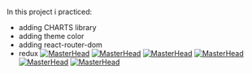 In this project i practiced:
- adding CHARTS library
- adding theme color
- adding react-router-dom
- redux
[![MasterHead](https://sun9-17.vkuserphoto.ru/impg/RznlCYknUy7RD95TCQIAcejBo-_18wGbxxLG3Q/d7F5V55pqLA.jpg?size=1884x896&quality=95&sign=18608e823b63e9f57efbb06b224531c1&type=album)](https://rishavchanda.io)
[![MasterHead](https://sun9-52.vkuserphoto.ru/impg/Zd5793nNC8c7okNlsxcsFaaRNujQOHXpKeRGcA/vaKz0S8yZhQ.jpg?size=1904x895&quality=95&sign=22266aa88ae4fddce9c15ef5dacd0f31&type=album)](https://rishavchanda.io)
[![MasterHead](https://sun9-15.vkuserphoto.ru/impg/09oswKm2Oy9X-KMsVN5nrh6Vx5uxjJooG5Mmlg/6KD3z92nu5M.jpg?size=1895x896&quality=95&sign=26fde22688edbb7eb6880a879a9e4594&type=album)](https://rishavchanda.io)
[![MasterHead](https://sun9-24.vkuserphoto.ru/impg/qCeA0XVxcFNrgxEK0CQ5BXlL9uPpmLN-upNutw/rQczZvBkn1A.jpg?size=1884x900&quality=95&sign=2aa716d177d4905d98b32b9312baa1e0&type=album)](https://rishavchanda.io)
[![MasterHead](https://sun9-78.vkuserphoto.ru/impg/LlKPmfLd1ydC4GlnHua-zduj5DpWW8ECL63Y_Q/iFzLSdsfglU.jpg?size=1911x896&quality=95&sign=86800194e477164b4420cf8bd220c135&type=album)](https://rishavchanda.io)
[![MasterHead](https://sun9-82.vkuserphoto.ru/impg/CtFRe27leVqngEUMdTP2VlSCdv7fxdmOuGsDCg/TzBqz0ayHRY.jpg?size=1888x891&quality=95&sign=eeb41179c254ef107a797a786c3ef57d&type=album)](https://rishavchanda.io)











